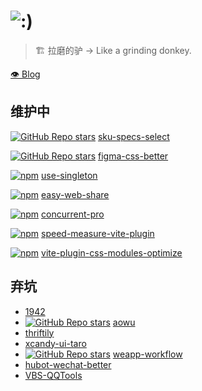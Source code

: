 # ![:)](https://raw.githubusercontent.com/chengpengzhao/emoji/master/%E7%B4%A7%E5%BC%A0.jpg)

> :building_construction: 拉磨的驴 -> Like a grinding donkey.

[👁 Blog](https://uoyguvbzfk.feishu.cn/wiki/wikcnB9aQBMiCZoLVZTf0FGYYhb) 

## 维护中

[![GitHub Repo stars](https://img.shields.io/github/stars/lbb00/sku-specs-select)](https://github.com/lbb00/sku-specs-select) [sku-specs-select](https://github.com/lbb00/sku-specs-select)

[![GitHub Repo stars](https://img.shields.io/github/stars/lbb00/figma-css-better)](https://github.com/lbb00/figma-css-better) [figma-css-better](https://github.com/lbb00/figma-css-better)

[![npm](https://img.shields.io/npm/dm/use-singleton)](https://www.npmjs.com/package/use-singleton) [use-singleton](https://github.com/lbb00/use-singleton)

[![npm](https://img.shields.io/npm/dm/easy-web-share)](https://www.npmjs.com/package/easy-web-share) [easy-web-share](https://github.com/lbb00/easy-web-share)

[![npm](https://img.shields.io/npm/dm/concurrent-pro)](https://www.npmjs.com/package/concurrent-pro) [concurrent-pro](https://github.com/lbb00/concurrent-pro)

[![npm](https://img.shields.io/npm/dm/speed-measure-vite-plugin)](https://www.npmjs.com/package/speed-measure-vite-plugin) [speed-measure-vite-plugin](https://www.npmjs.com/package/speed-measure-vite-plugin)

[![npm](https://img.shields.io/npm/dm/vite-plugin-css-modules-optimize)](https://www.npmjs.com/package/vite-plugin-css-modules-optimize) [vite-plugin-css-modules-optimize](https://www.npmjs.com/package/vite-plugin-css-modules-optimize)

## 弃坑

- [1942](https://github.com/lbb00/1942)
- [![GitHub Repo stars](https://img.shields.io/github/stars/lbb00/aowu)](https://github.com/lbb00/aowu) [aowu](https://github.com/lbb00/aowu)
- [thriftily](https://github.com/lbb00/thriftily)
- [xcandy-ui-taro](https://github.com/xxxcandy/xcandy-ui-taro)
- [![GitHub Repo stars](https://img.shields.io/github/stars/lbb00/weapp-workflow)](https://github.com/lbb00/weapp-workflow) [weapp-workflow](https://github.com/lbb00/weapp-workflow)
- [hubot-wechat-better](https://github.com/lbb00/hubot-wechat-better)
- [VBS-QQTools](https://github.com/lbb00/VBS-QQTools)
